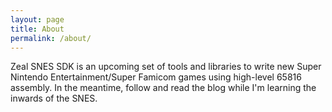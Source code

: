 ```yaml
---
layout: page
title: About
permalink: /about/
---
```


Zeal SNES SDK is an upcoming set of tools and libraries to write new Super Nintendo Entertainment/Super Famicom games using high-level 65816 assembly. In the meantime, follow and read the blog while I'm learning the inwards of the SNES.
